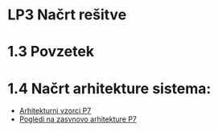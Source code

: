 # LP3 Načrt rešitve
# 1.3 Povzetek
# 1.4 Načrt arhitekture sistema:
- <a href="https://github.com/mindOfCaspian/zapiski/tree/main/tpo/III_sklop/P7/# 4. Arhitekturni vzorci">Arhitekturni vzorci P7</a>
- <a href="https://github.com/mindOfCaspian/zapiski/tree/main/tpo/III_sklop/P7/#user-content-pogledinazasnovoarhitekture">Pogledi na zasvnovo arhitekture P7</a>

